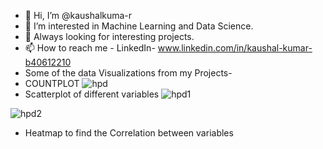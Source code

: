 - 👋 Hi, I’m @kaushalkuma-r
- 👀 I’m interested in Machine Learning and Data Science.
- 🌱 Always looking for interesting projects.
- 📫 How to reach me - LinkedIn- www.linkedin.com/in/kaushal-kumar-b40612210
- Some of the data Visualizations from my Projects-
- COUNTPLOT
![hpd](https://user-images.githubusercontent.com/89221793/132748920-5bf6cd53-15c9-4425-8e83-75595471ab9a.png)
- Scatterplot of different variables
![hpd1](https://user-images.githubusercontent.com/89221793/132749012-66e305bb-b49f-4b80-adc7-1dbf919da5db.png)

![hpd2](https://user-images.githubusercontent.com/89221793/132749054-4af3eb7c-bf69-4173-82d4-8b272ebadfeb.png)
- Heatmap to find the Correlation between variables

<!---
kaushalkuma-r/kaushalkuma-r is a ✨ special ✨ repository because its `README.md` (this file) appears on your GitHub profile.
You can click the Preview link to take a look at your changes.
--->
